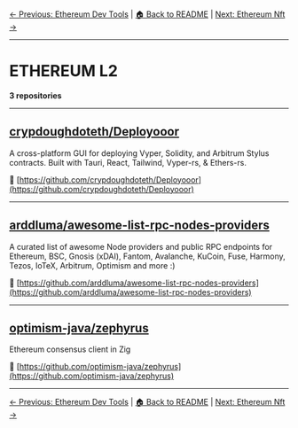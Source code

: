 [← Previous: Ethereum Dev Tools](ethereum-dev-tools.txt) | [🏠 Back to README](../README.md) | [Next: Ethereum Nft →](ethereum-nft.txt)

---

# ETHEREUM L2

**3 repositories**

---

## [crypdoughdoteth/Deployooor](https://github.com/crypdoughdoteth/Deployooor)

A cross-platform GUI for deploying Vyper, Solidity, and Arbitrum Stylus contracts. Built with Tauri, React, Tailwind, Vyper-rs, & Ethers-rs.

🔗 [https://github.com/crypdoughdoteth/Deployooor](https://github.com/crypdoughdoteth/Deployooor)

---

## [arddluma/awesome-list-rpc-nodes-providers](https://github.com/arddluma/awesome-list-rpc-nodes-providers)

A curated list of awesome Node providers and public RPC endpoints for Ethereum, BSC, Gnosis (xDAI), Fantom, Avalanche, KuCoin, Fuse, Harmony, Tezos, IoTeX, Arbitrum, Optimism and more :)

🔗 [https://github.com/arddluma/awesome-list-rpc-nodes-providers](https://github.com/arddluma/awesome-list-rpc-nodes-providers)

---

## [optimism-java/zephyrus](https://github.com/optimism-java/zephyrus)

Ethereum consensus client in Zig

🔗 [https://github.com/optimism-java/zephyrus](https://github.com/optimism-java/zephyrus)

---


[← Previous: Ethereum Dev Tools](ethereum-dev-tools.txt) | [🏠 Back to README](../README.md) | [Next: Ethereum Nft →](ethereum-nft.txt)
